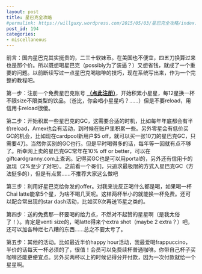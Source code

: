 ```yaml
---
layout: post
title: 星巴克全攻略
#permalink: https://willguxy.wordpress.com/2015/05/03/星巴克全攻略/index.html
post_id: 194
categories: 
- miscellaneous
---
```


前言：国内星巴克其实挺贵的，二三十软妹币。在美国也不便宜，四五刀换算过来也是那个价。所以既想喝星巴克（possibly为了装逼？）又想省钱，就成了一个重要的问题。以前断续写过一点星巴克喝咖啡的技巧，现在系统写出来，作为一个完整的教程吧。

第一步：注册一个免费星巴克账号
**[（点此注册）](https://www.starbucks.com/account/create/redeem/MCP131XSR?utm_source=extole&utm_medium=referral&utm_campaign=msr_referral_program&xtl_coupon_code=1&utm_source=MSR1to1&utm_medium=email&utm_content=hero&utm_campaign=US_Overlay1261Wave3&cta_id=54e3723b368aa66c7400001c&xtl_client_id=106223&xtl_campaign_id=54f68701368aa6fd00000049&xtl_share_zone_name=microsite&xtl_zone_name=friend_landing_coupon&xtl_site_id=81f628a3a6a95a261c5cd47f&xtl_share_id=6149172321054435805&xtl_click_id=6184185991026382565)**，开始积累小星星，每12星换一杯不限size不限类型的饮品。（爸比，你会唱小星星吗？……）但是不要reload，用信用卡reload很傻。

第二步：开始积累一些星巴克的GC，这需要合适的时机，比如每年年底都会有半价reload，Amex也会有活动，到时候在账户里积累一些。另外零星会有低价买GC的机会，比如现在cardpool新用户$5 off，就可以买一张10刀的星巴克GC，只需要4刀。当然你买别的GC也行。但是平时喝得多的话，每年等一回就有点不够了。所幸网上卖的星巴克GC常年在10% off or better，可以在giftcardgranny.com上查询。记得买GC也是可以用portal的，另外还有信用卡的返现（2%至少了对吧）。之前看一个哥们，只追求最极限的方式入星巴克GC（方法挺多的），但是有点累……不推荐大家这么做吧

第三步：利用好星巴克给你发的offer。对我来说反正喝什么都是喝，如果喝一杯Chai latte能拿5个星，为啥不喝几天呢。这样两杯半小的就能换一杯免费。还可以配合常出现的star dash活动，比如买9次再送15星之类的。

第四步：送的免费那一杯要喝的给力点，不然对不起赞的星星啊（是我太俗了！）。肯定是venti size的，喝latte得来个extra shot（maybe 2 extra？）吧，还可以加各种烂七八糟的东西……总之不要太亏了。

第五步：其他的活动。比如最近半价happy hour活动，我最爱喝frappuccino，半价的话每天一杯必须的了，很值！会员可以免费续杯普通咖啡。你带自己杯子买咖啡还能更便宜点。另外买两杯以上的时候记得分开付款，因为一次付款就给一个星星啊。